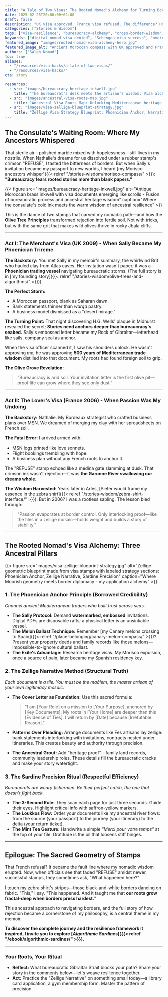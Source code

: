 ```yaml
---
title: "A Tale of Two Visas: The Rooted Nomad's Alchemy for Turning Borders into Bridges"
date: 2025-02-25T20:00:00+02:00
draft: false
description: "UK visa approved. France visa refused. The difference? How I channeled my ancestors' exile into bureaucratic resilience. A nomad's guide to transforming 'REFUSÉ' stamps into roots."
categories: ["Stories & Wisdom"]
tags: ["visa-resilience", "bureaucracy-alchemy", "cross-border-wisdom", "ancestral-strategy", "rooted-nomad"]
keywords: ["digital nomad visa denied", "Schengen visa success", "overcoming immigration refusal", "cultural intelligence for visas", "Salah Nomad visa wisdom"]
featured_image: "images/rooted-nomad-visa-alchemy-hero.jpg"
featured_image_alt: "Ancient Moroccan compass with UK approved and France refused visa stamps embedded in zellige mosaic pattern surrounded by olive branches - Rooted Nomad visa alchemy"
authors: ["Salah Nomad"]
toc: true
aliases:
  - "/resources/visa-hacks/a-tale-of-two-visas/"
  - "/resources/visa-hacks/"
cta: story

resources:
  - src: "images/bureaucracy-heritage-inkwell.jpg"
    title: "The bureaucrat's desk meets the artisan's wisdom: Visa alchemy toolkit"
  - src: "images/ancestral-visa-roots-map.jpg"
    title: "Ancestral Visa Roots Map: Unlocking Mediterranean heritage pathways"
  - src: "images/visa-zellige-blueprint-strategy.jpg"
    title: "Zellige Visa Strategy Blueprint: Phoenician Anchor, Narrative Tiles, Sardine Precision"
---
```


## The Consulate's Waiting Room: Where My Ancestors Whispered

That sterile air—polished marble mixed with hopelessness—still lives in my nostrils. When Nathalie's dreams for us dissolved under a rubber stamp's crimson "REFUSÉ", I tasted the bitterness of borders. But when Sally's invitation became my passport to new worlds, I heard [my Morisco ancestors whisper]({{< relref "/stories-wisdom/morisco-compass/" >}}): **"Bureaucracy fears rooted stories more than blank papers."**

{{< figure src="images/bureaucracy-heritage-inkwell.jpg" 
    alt="Antique Moroccan brass inkwell with visa documents emerging like scrolls - Fusion of bureaucratic process and ancestral heritage wisdom" 
    caption="Where the consulate's cold ink meets the warm wisdom of ancestral resilience" >}}

This is the dance of two stamps that carved my nomadic path—and how the **Olive Tree Principles** transformed rejection into fertile soil. Not with tricks, but with the same grit that makes wild olives thrive in rocky Jbala cliffs.

---

### Act I: The Merchant's Visa (UK 2009) - When Sally Became My Phoenician Trireme

**The Backstory:** You met Sally in my memoir's summary, the whirlwind Brit who hauled clay from Atlas caves. Her invitation wasn't paper; it was a **Phoenician trading vessel** navigating bureaucratic storms. (The full story is in [my founding story]({{< relref "/stories-wisdom/olive-trees-and-algorithms/" >}})).

**The Perfect Storm:**
- A Moroccan passport, blank as Saharan dawn.
- Bank statements thinner than *warqa* pastry.
- A business model dismissed as a "desert mirage."

**The Turning Point:** That night discovering H.G. Wells' plaque in Midhurst revealed the secret: **Stories need anchors deeper than bureaucracy's seabed.** Sally's embossed letter became my Rock of Gibraltar—letterhead like sails, company seal as anchor.

When the visa officer scanned it, I saw his shoulders unlock. He wasn't approving *me*; he was approving **500 years of Mediterranean trade wisdom** distilled into that document. My roots had found foreign soil to grip.

**The Olive Grove Revelation:**
> "Bureaucracy is arid soil. Your invitation letter is the first olive pit—proof life can grow where they see only dust."

---

### Act II: The Lover's Visa (France 2006) - When Passion Was My Undoing

**The Backstory:** Nathalie. My Bordeaux strategist who crafted business plans over MSN. We dreamed of merging my clay with her spreadsheets on French soil.

**The Fatal Error:** I arrived armed with:
- MSN logs printed like love sonnets.
- Flight bookings trembling with hope.
- A business plan without any French roots to anchor it.

The "REFUSÉ" stamp echoed like a medina gate slamming at dusk. That crimson ink wasn't rejection—it was **the Garonne River swallowing our dreams whole**.

**The Wisdom Harvested:** Years later in Arles, [Pieter would frame my essence in the zebra shirt]({{< relref "/stories-wisdom/zebra-shirt-interface/" >}}). But in 2006? I was a rootless sapling. The lesson bled through:
> "Passion evaporates at border control. Only interlocking proof—like the tiles in a zellige mosaic—holds weight and builds a story of stability."

---

## The Rooted Nomad's Visa Alchemy: Three Ancestral Pillars

{{< figure src="images/visa-zellige-blueprint-strategy.jpg" 
    alt="Zellige geometric blueprint made from visa stamps with labeled strategy sections: Phoenician Anchor, Zellige Narrative, Sardine Precision" 
    caption="Where Moorish geometry meets border diplomacy - my application alchemy" >}}

### 1. The Phoenician Anchor Principle (Borrowed Credibility)
*Channel ancient Mediterranean traders who built trust across seas.*

- **The Sally Protocol:** Demand **watermarked, embossed** invitations. Digital PDFs are disposable rafts; a physical letter is an unsinkable vessel.
- **The Melon Ballast Technique:** Remember [my Canary melons crossing to Spain]({{< relref "/place-belonging/canary-melon-compass/" >}})? Present your property deeds and family records like those melons—impossible-to-ignore cultural ballast.
- **The Exile's Advantage:** Research heritage visas. My Morisco expulsion, once a source of pain, later became my Spanish residency key.

### 2. The Zellige Narrative Method (Structural Truth)
_Each document is a tile. You must be the maâlem, the master artisan of your own legitimacy mosaic._

- **The Cover Letter as Foundation:** Use this sacred formula:
  > "I am [Your Role] on a mission to [Your Purpose], anchored by [Key Documents]. My roots in [Your Home] are deeper than this [Evidence of Ties]. I will return by [Date] because [Irrefutable Reason]."

- **Patterns Over Pleading:** Arrange documents like Fes artisans lay zellige: bank statements interlocking with invitations, contracts nested under itineraries. This creates beauty and authority through precision.

- **The Ancestral Grout:** Add "heritage proof"—family land records, community leadership roles. These details fill the bureaucratic cracks and make your story watertight.

### 3. The Sardine Precision Ritual (Respectful Efficiency)
_Bureaucrats are weary fishermen. Be their perfect catch, the one that doesn't fight back._

- **The 3-Second Rule:** They scan each page for just three seconds. Guide their eyes. Highlight critical info with saffron-yellow markers.
- **The Loukkos Flow:** Order your documents like my ancestral river flows: from the source (your passport) to the journey (your itinerary) to the delta (your return ticket).
- **The Mint Tea Gesture:** Handwrite a simple *"Merci pour votre temps"* at the top of your file. Gratitude is the oil that loosens stiff hinges.

---

## Epilogue: The Sacred Geometry of Stamps

That French refusal? It became the fault line where my nomadic wisdom erupted. Now, when officials see that faded "REFUSÉ" amidst newer, successful stamps, they sometimes ask, "What happened here?"

I touch my zebra shirt's stripes—those black-and-white borders dancing on fabric. "This," I say. "This happened. And it taught me that **our roots grow fractal-deep when borders press hardest.**"

This ancestral approach to navigating borders, and the full story of how rejection became a cornerstone of my philosophy, is a central theme in my memoir.

**To discover the complete journey and the resilience framework it inspired, I invite you to explore [*Algorithmic Sardines*]({{< relref "/ebook/algorithmic-sardines/" >}}).**

---

### **Your Roots, Your Ritual**
- **Reflect:** What bureaucratic Gibraltar Strait blocks your path? Share your story in the comments below—let's weave resilience together.
- **Act:** Practice the "Zellige Narrative" on something small today—a library card application, a gym membership form. Master the pattern of precision.
